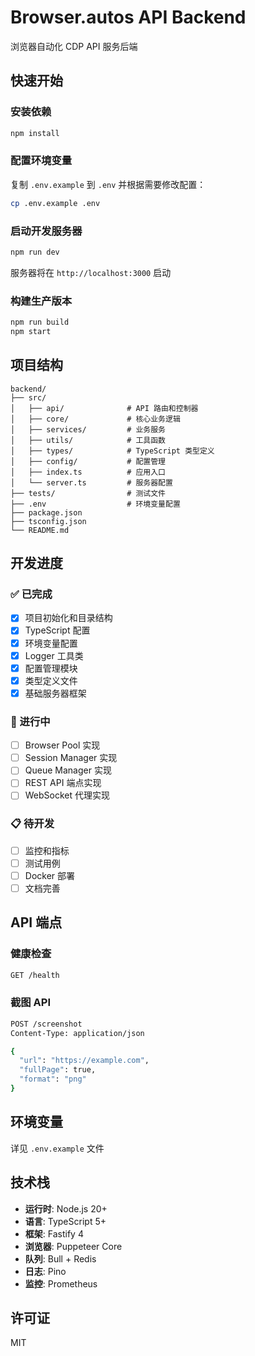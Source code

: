 # Browser.autos API Backend

浏览器自动化 CDP API 服务后端

## 快速开始

### 安装依赖

```bash
npm install
```

### 配置环境变量

复制 `.env.example` 到 `.env` 并根据需要修改配置：

```bash
cp .env.example .env
```

### 启动开发服务器

```bash
npm run dev
```

服务器将在 `http://localhost:3000` 启动

### 构建生产版本

```bash
npm run build
npm start
```

## 项目结构

```
backend/
├── src/
│   ├── api/              # API 路由和控制器
│   ├── core/             # 核心业务逻辑
│   ├── services/         # 业务服务
│   ├── utils/            # 工具函数
│   ├── types/            # TypeScript 类型定义
│   ├── config/           # 配置管理
│   ├── index.ts          # 应用入口
│   └── server.ts         # 服务器配置
├── tests/                # 测试文件
├── .env                  # 环境变量配置
├── package.json
├── tsconfig.json
└── README.md
```

## 开发进度

### ✅ 已完成

- [x] 项目初始化和目录结构
- [x] TypeScript 配置
- [x] 环境变量配置
- [x] Logger 工具类
- [x] 配置管理模块
- [x] 类型定义文件
- [x] 基础服务器框架

### 🚧 进行中

- [ ] Browser Pool 实现
- [ ] Session Manager 实现
- [ ] Queue Manager 实现
- [ ] REST API 端点实现
- [ ] WebSocket 代理实现

### 📋 待开发

- [ ] 监控和指标
- [ ] 测试用例
- [ ] Docker 部署
- [ ] 文档完善

## API 端点

### 健康检查

```bash
GET /health
```

### 截图 API

```bash
POST /screenshot
Content-Type: application/json

{
  "url": "https://example.com",
  "fullPage": true,
  "format": "png"
}
```

## 环境变量

详见 `.env.example` 文件

## 技术栈

- **运行时**: Node.js 20+
- **语言**: TypeScript 5+
- **框架**: Fastify 4
- **浏览器**: Puppeteer Core
- **队列**: Bull + Redis
- **日志**: Pino
- **监控**: Prometheus

## 许可证

MIT

